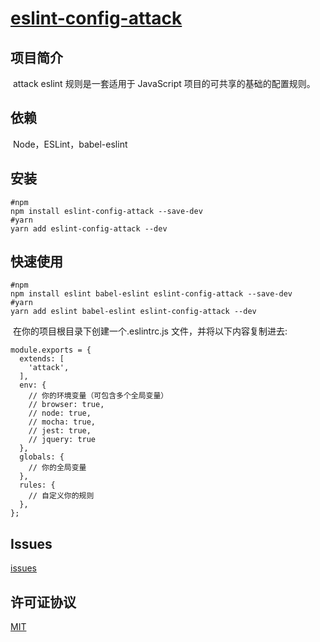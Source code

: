 # [eslint-config-attack](https://github.com/MagicHacker/eslint-config-attack)

## 项目简介

​ attack eslint 规则是一套适用于 JavaScript 项目的可共享的基础的配置规则。

## 依赖

​ Node，ESLint，babel-eslint

## 安装

```
#npm
npm install eslint-config-attack --save-dev
#yarn
yarn add eslint-config-attack --dev
```

## 快速使用

```
#npm
npm install eslint babel-eslint eslint-config-attack --save-dev
#yarn
yarn add eslint babel-eslint eslint-config-attack --dev
```

​ 在你的项目根目录下创建一个.eslintrc.js 文件，并将以下内容复制进去:

```
module.exports = {
  extends: [
    'attack',
  ],
  env: {
    // 你的环境变量（可包含多个全局变量）
    // browser: true,
    // node: true,
    // mocha: true,
    // jest: true,
    // jquery: true
  },
  globals: {
    // 你的全局变量
  },
  rules: {
    // 自定义你的规则
  },
};
```

## Issues

[issues](https://github.com/MagicHacker/eslint-config-attack/issues)

## 许可证协议

[MIT](https://opensource.org/licenses/MIT)
